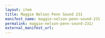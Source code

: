 ```yaml
---
layout: item
title: Maggie Nelson Penn Sound 231
manifest_name: maggie-nelson-penn-sound-231
permalink: maggie-nelson-penn-sound-231/
external_manifest_url: 
---
```

<!-- Add an essay or interpretive material below this line,
using HTML or markdown.  Do not modify this file above this line -->
